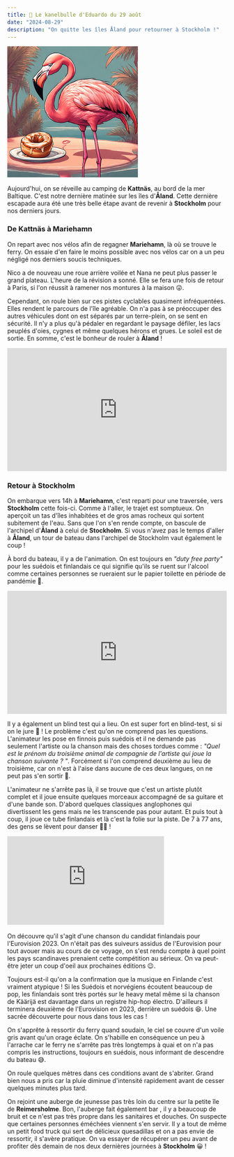 ```yaml
---
title: 🥮 Le kanelbulle d'Eduardo du 29 août
date: "2024-08-29"
description: "On quitte les îles Åland pour retourner à Stockholm !"
---
```


![Kanelbullar d'Eduardo](../kanelbullar_eduardo.png)

Aujourd'hui, on se réveille au camping de **Kattnäs**, au bord de la mer Baltique. C'est notre dernière matinée sur les îles d'**Åland**. Cette dernière escapade aura été une très belle étape avant de revenir à **Stockholm** pour nos derniers jours.

### De Kattnäs à Mariehamn 

On repart avec nos vélos afin de regagner **Mariehamn**, là où se trouve le ferry. On essaie d'en faire le moins possible avec nos vélos car on a un peu négligé nos derniers soucis techniques.

Nico a de nouveau une roue arrière voilée et Nana ne peut plus passer le grand plateau. L'heure de la révision a sonné. Elle se fera une fois de retour à Paris, si l'on réussit à ramener nos montures à la maison 😜.

Cependant, on roule bien sur ces pistes cyclables quasiment infréquentées. Elles rendent le parcours de l'île agréable. On n'a pas à se préoccuper des autres véhicules dont on est séparés par un terre-plein, on se sent en sécurité. Il n'y a plus qu'à pédaler en regardant le paysage défiler, les lacs peuplés d'oies, cygnes et même quelques hérons et grues. Le soleil est de sortie. En somme, c'est le bonheur de rouler à **Åland** ! 

<div style="width: 100%; height: 0; position: relative; padding-bottom: 56%;"><iframe src="https://giphy.com/embed/nnJIYvWhYpPlyv3tJo" style="top: 0; left: 0; width: 100%; height: 100%; position: absolute; border: 0;" allowfullscreen scrolling="no" allow="encrypted-media;" class="giphy-embed"></iframe></div>

### Retour à Stockholm 
On embarque vers 14h à **Mariehamn**, c'est reparti pour une traversée, vers **Stockholm** cette fois-ci. Comme à l'aller, le trajet est somptueux. On aperçoit un tas d'îles inhabitées et de gros amas rocheux qui sortent subitement de l'eau. Sans que l'on s'en rende compte, on bascule de l'archipel d'**Åland** à celui de **Stockholm**. Si vous n'avez pas le temps d'aller à **Åland**, un tour de bateau dans l'archipel de Stockholm vaut également le coup !

À bord du bateau, il y a de l'animation. On est toujours en *"duty free party"* pour les suédois et finlandais ce qui signifie qu'ils se ruent sur l'alcool comme certaines personnes se rueraient sur le papier toilette en période de pandémie 🫣.

<div style="width: 100%; height: 0; position: relative; padding-bottom: 56%;"><iframe src="https://giphy.com/embed/sr6uqbzKTE7jHVrxCS" style="top: 0; left: 0; width: 100%; height: 100%; position: absolute; border: 0;" allowfullscreen scrolling="no" allow="encrypted-media;" class="giphy-embed"></iframe></div>

Il y a également un blind test qui a lieu. On est super fort en blind-test, si si on le jure 🤥 ! Le problème c'est qu'on ne comprend pas les questions. L'animateur les pose en finnois puis suédois et il ne demande pas seulement l'artiste ou la chanson mais des choses tordues comme : *"Quel est le prénom du troisième animal de compagnie de l'artiste qui joue la chanson suivante ? "*. Forcément si l'on comprend deuxième au lieu de troisième, car on n'est à l'aise dans aucune de ces deux langues, on ne peut pas s'en sortir 🤔. 

L'animateur ne s'arrête pas là, il se trouve que c'est un artiste plutôt complet et il joue ensuite quelques morceaux accompagné de sa guitare et d'une bande son. D'abord quelques classiques anglophones qui divertissent les gens mais ne les transcende pas pour autant. Et puis tout à coup, il joue ce tube finlandais et là c'est la folie sur la piste. De 7 à 77 ans, des gens se lèvent pour danser 🕺🏻 !

<iframe width="360" height="202.5" src="https://www.youtube-nocookie.com/embed/l6rS8Dv5g-8?si=nSSqpwkrsKTmfVXM" title="YouTube video player" frameborder="0" allow="accelerometer; autoplay; clipboard-write; encrypted-media; gyroscope; picture-in-picture; web-share"></iframe>

On découvre qu'il s'agit d'une chanson du candidat finlandais pour l'Eurovision 2023. On n'était pas des suiveurs assidus de l'Eurovision pour tout avouer mais au cours de ce voyage, on s'est rendu compte à quel point les pays scandinaves prenaient cette compétition au sérieux. On va peut-être jeter un coup d'oeil aux prochaines éditions 😉. 

Toujours est-il qu'on a la confirmation que la musique en Finlande c'est vraiment atypique ! Si les Suédois et norvégiens écoutent beaucoup de pop, les finlandais sont très portés sur le heavy metal même si la chanson de Käärijä est davantage dans un registre hip-hop électro. D'ailleurs il terminera deuxième de l'Eurovision en 2023, derrière un suédois 😆. Une sacrée découverte pour nous dans tous les cas !

On s'apprête à ressortir du ferry quand soudain, le ciel se couvre d'un voile gris avant qu'un orage éclate. On s'habille en conséquence un peu à l'arrache car le ferry ne s'arrête pas très longtemps à quai et on n'a pas compris les instructions, toujours en suédois, nous informant de descendre du bateau 😅.

On roule quelques mètres dans ces conditions avant de s'abriter. Grand bien nous a pris car la pluie diminue d'intensité rapidement avant de cesser quelques minutes plus tard.

On rejoint une auberge de jeunesse pas très loin du centre sur la petite île de **Reimersholme**. Bon, l'auberge fait également bar , il y a beaucoup de bruit et ce n'est pas très propre dans les sanitaires et douches. On suspecte que certaines personnes éméchées viennent s'en servir. Il y a tout de même un petit food truck qui sert de délicieux quesadillas et on a pas envie de ressortir, il s'avère pratique. On va essayer de récupérer un peu avant de profiter dès demain de nos deux dernières journées à **Stockholm** 😀 !